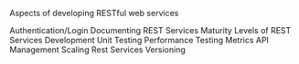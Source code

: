 Aspects of developing RESTful web services

Authentication/Login
Documenting REST Services
Maturity Levels of REST Services
Development
Unit Testing
Performance Testing
Metrics
API Management
Scaling Rest Services
Versioning

